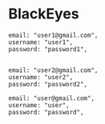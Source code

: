 # BlackEyes


    email: "user1@gmail.com",
    username: "user1",
    password: "password1",


    email: "user2@gmail.com",
    username: "user2",
    password: "password2",

    email: "user@gmail.com",
    username: "user",
    password: "password",
